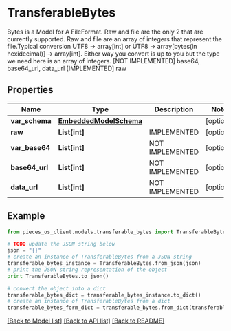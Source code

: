 # TransferableBytes

Bytes is a Model for A FileFormat. Raw and file are the only 2 that are currently supported. Raw and file are an array of integers that represent the file.Typical conversion UTF8 -> array[int] or UTF8 -> array[bytes(in hexidecimal)] -> array[int]. Either way you convert is up to you but the type we need here is an array of integers.  [NOT IMPLEMENTED] base64, base64_url, data_url [IMPLEMENTED] raw

## Properties

Name | Type | Description | Notes
------------ | ------------- | ------------- | -------------
**var_schema** | [**EmbeddedModelSchema**](EmbeddedModelSchema.md) |  | [optional] 
**raw** | **List[int]** | IMPLEMENTED | [optional] 
**var_base64** | **List[int]** | NOT IMPLEMENTED | [optional] 
**base64_url** | **List[int]** | NOT IMPLEMENTED | [optional] 
**data_url** | **List[int]** | NOT IMPLEMENTED | [optional] 

## Example

```python
from pieces_os_client.models.transferable_bytes import TransferableBytes

# TODO update the JSON string below
json = "{}"
# create an instance of TransferableBytes from a JSON string
transferable_bytes_instance = TransferableBytes.from_json(json)
# print the JSON string representation of the object
print TransferableBytes.to_json()

# convert the object into a dict
transferable_bytes_dict = transferable_bytes_instance.to_dict()
# create an instance of TransferableBytes from a dict
transferable_bytes_form_dict = transferable_bytes.from_dict(transferable_bytes_dict)
```
[[Back to Model list]](../README.md#documentation-for-models) [[Back to API list]](../README.md#documentation-for-api-endpoints) [[Back to README]](../README.md)



